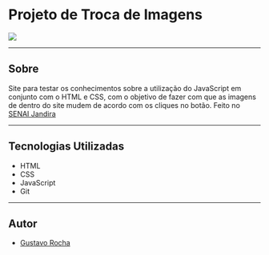 # Projeto de Troca de Imagens

![](./screenshot/image.png)

---

## Sobre 

 Site para testar os conhecimentos sobre a utilização do JavaScript em conjunto com o HTML e CSS, com o objetivo de fazer com que as imagens de dentro do site mudem de acordo com os cliques no botão. Feito no [SENAI Jandira](https://sp.senai.br/unidade/jandira/)

---

## Tecnologias Utilizadas
- HTML
- CSS
- JavaScript
- Git

---

## Autor
- [Gustavo Rocha](https://www.linkedin.com/in/gustavo-rocha-gomes-3b1442327/)
